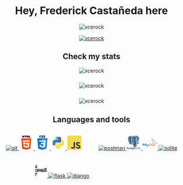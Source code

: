 <h1 align="center">Hey, Frederick Castañeda here</h1>


<p align="center">
  <img
    src="https://komarev.com/ghpvc/?username=xcerock&label=Profile%20views&color=0cce00&style=for-the-badge"
    alt="xcerock"
  />
</p>

<p align="center">
  <a href="https://github.com/ryo-ma/github-profile-trophy">
    <img
      src="https://github-profile-trophy.vercel.app/?username=xcerock&column=4&margin-w=20&margin-h=15&theme=matrix"
      alt="xcerock"
    />
  </a>
</p>

<div align="center">
  <h2>Check my stats</h2>
  <p style="margin: 10px;">
    <img
      src="https://github-readme-stats.vercel.app/api/top-langs?username=xcerock&show_icons=true&locale=en&layout=compact&hide=jupyter%20%notebook&langs_count=10&count_private=true&theme=chartreuse-dark"
      alt="xcerock"
    />
  </p>
  <p>
    <img
      style="margin: 10px"
      src="https://github-readme-stats.vercel.app/api?username=xcerock&show_icons=true&locale=en&count_private=true&theme=chartreuse-dark"
      alt="xcerock"
    />
  </p>
  <p>
    <img
      align="center"
      src="https://github-readme-streak-stats.herokuapp.com/?user=xcerock&theme=chartreuse-dark"
      alt="xcerock"
    />
  </p>
</div>

<div align="center">
  <h2>Languages and tools</h2>
  <div style="display: flex; justify-content: space-around; margin: 5px;">
    <p align="center">
      <a href="https://git-scm.com/" target="_blank" rel="noreferrer">
        <img
          src="https://www.vectorlogo.zone/logos/git-scm/git-scm-icon.svg"
          alt="git"
          width="40"
          height="40"
        />
      </a>
      <a href="https://www.w3.org/html/" target="_blank" rel="noreferrer">
        <img
          src="https://raw.githubusercontent.com/devicons/devicon/master/icons/html5/html5-original-wordmark.svg"
          alt="html5"
          width="40"
          height="40"
        />
      </a>
      <a href="https://www.w3schools.com/css/" target="_blank" rel="noreferrer">
        <img
          src="https://raw.githubusercontent.com/devicons/devicon/master/icons/css3/css3-original-wordmark.svg"
          alt="css3"
          width="40"
          height="40"
        />
      </a>
      <a href="https://www.python.org" target="_blank" rel="noreferrer">
        <img
          src="https://raw.githubusercontent.com/devicons/devicon/master/icons/python/python-original.svg"
          alt="python"
          width="40"
          height="40"
        />
      </a>
      <a
        href="https://developer.mozilla.org/en-US/docs/Web/JavaScript"
        target="_blank"
        rel="noreferrer"
      >
        <img
          src="https://raw.githubusercontent.com/devicons/devicon/master/icons/javascript/javascript-original.svg"
          alt="javascript"
          width="40"
          height="40"
        />
    </p>
    <p align="center">
      <a href="https://postman.com" target="_blank" rel="noreferrer">
        <img
          src="https://www.vectorlogo.zone/logos/getpostman/getpostman-icon.svg"
          alt="postman"
          width="40"
          height="40"
        />
      </a>
      <a href="https://www.postgresql.org" target="_blank" rel="noreferrer">
        <img
          src="https://raw.githubusercontent.com/devicons/devicon/master/icons/postgresql/postgresql-original-wordmark.svg"
          alt="postgresql"
          width="40"
          height="40"
        />
      </a>
      <a href="https://www.mysql.com/" target="_blank" rel="noreferrer">
        <img
          src="https://raw.githubusercontent.com/devicons/devicon/master/icons/mysql/mysql-original-wordmark.svg"
          alt="mysql"
          width="40"
          height="40"
        />
      </a>
      <a href="https://www.sqlite.org/" target="_blank" rel="noreferrer">
        <img
          src="https://www.vectorlogo.zone/logos/sqlite/sqlite-icon.svg"
          alt="sqlite"
          width="40"
          height="40"
        />
      </a>
    </p>
  </div>
  <div style="display: flex; justify-content: space-around; margin: 5px">
    <p align="center">
      <a href="https://canvasjs.com" target="_blank" rel="noreferrer">
        <img
          src="https://raw.githubusercontent.com/Hardik0307/Hardik0307/master/assets/canvasjs-charts.svg"
          alt="canvasjs"
          width="40"
          height="40"
        />
      </a>
          <a
        href="https://flask.palletsprojects.com/"
        target="_blank"
        rel="noreferrer"
      >
        <img
          src="https://www.vectorlogo.zone/logos/pocoo_flask/pocoo_flask-icon.svg"
          alt="flask"
          width="40"
          height="40"
        />
      </a>
      <a href="https://www.djangoproject.com/" target="_blank" rel="noreferrer">
        <img
          src="https://cdn.worldvectorlogo.com/logos/django.svg"
          alt="django"
          width="40"
          height="40"
        />
      </a>
    </p>
    <p align="center">
    </p>
  </div>
</div>